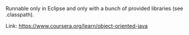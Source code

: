 
Runnable only in Eclipse and only with a bunch of provided libraries (see .classpath).

Link:
https://www.coursera.org/learn/object-oriented-java



